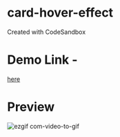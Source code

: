 # card-hover-effect
Created with CodeSandbox

# Demo Link - 
[here](https://q9c4z7.csb.app/)

# Preview
![ezgif com-video-to-gif](https://github.com/Charlygraphy23/card-hover-effect/assets/46165735/bd20358b-8d17-487e-a000-2f20d8063857)

